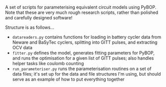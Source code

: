 A set of scripts for parameterising equivalent circuit models using PyBOP. Note that these are very much rough research scripts, rather than polished and carefully designed software!

Structure is as follows...
- `datareaders.py` contains functions for loading in battery cycler data from Neware and BaSyTec cyclers, splitting into GITT pulses, and extracting OCV data
- `fitter.py` defines the model, generates fitting parameters for PyBOP, and runs the optimisation for a given list of GITT pulses; also handles helper tasks like coulomb counting
- `run_parameteriser.py` runs the parameterisation routines on a set of data files; it's set up for the data and file structures I'm using, but should serve as an example of how to put everything together
